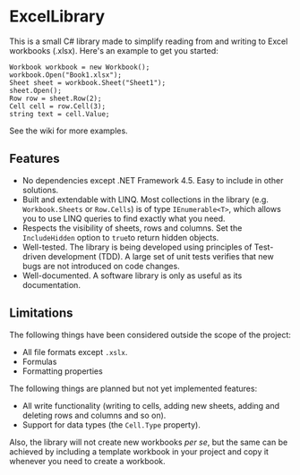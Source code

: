 # ExcelLibrary

This is a small C# library made to simplify reading from and writing to Excel workbooks (.xlsx). Here's an example to get you started:

    Workbook workbook = new Workbook();
    workbook.Open("Book1.xlsx");
    Sheet sheet = workbook.Sheet("Sheet1");
    sheet.Open();
    Row row = sheet.Row(2);
    Cell cell = row.Cell(3);
    string text = cell.Value;

See the wiki for more examples.

## Features

* No dependencies except .NET Framework 4.5. Easy to include in other solutions.
* Built and extendable with LINQ. Most collections in the library (e.g. `Workbook.Sheets` or `Row.Cells`) is of type `IEnumerable<T>`, which  allows you to use LINQ queries to find exactly what you need.
* Respects the visibility of sheets, rows and columns. Set the `IncludeHidden` option to `true`to return hidden objects.
* Well-tested. The library is being developed using principles of Test-driven development (TDD). A large set of unit tests verifies that new bugs are not introduced on code changes.
* Well-documented. A software library is only as useful as its documentation.

## Limitations

The following things have been considered outside the scope of the project:

* All file formats except `.xslx`.
* Formulas
* Formatting properties

The following things are planned but not yet implemented features:

* All write functionality (writing to cells, adding new sheets, adding and deleting rows and columns and so on).
* Support for data types (the `Cell.Type` property).

Also, the library will not create new workbooks _per se_, but the same can be achieved by including a template workbook in your project and copy it whenever you need to create a workbook.
